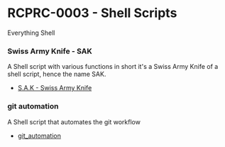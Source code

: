 # RCPRC-0003 - Shell Scripts
Everything Shell

### Swiss Army Knife - SAK
A Shell script with various functions in short it's a Swiss Army Knife of a shell script, hence the name SAK.

- [S.A.K - Swiss Army Knife](/SwissArmyKnife/)

### git automation
A Shell script that automates the git workflow

- [git_automation](/git_automation/)
